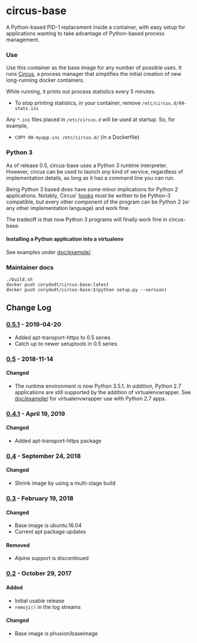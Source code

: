 # circus-base

A Python-based PID-1 replacement inside a container, with easy setup for applications
wanting to take advantage of Python-based process management.


### Use

Use this container as the base image for any number of possible uses. It
runs [Circus](https://circus.readthedocs.io/en/latest/), a process manager
that simplifies the initial creation of new long-running docker containers.

While running, it prints out process statistics every 5 minutes.

- To stop printing statistics, in your container, remove
  `/etc/circus.d/99-stats.ini`

Any `*.ini` files placed in `/etc/circus.d` will be used at startup. So, for
example,

- `COPY 00-myapp.ini /etc/circus.d/` (in a Dockerfile)


### Python 3

As of release 0.5, circus-base uses a Python 3 runtime interpreter. However,
circus can be used to launch *any* kind of service, regardless of implementation
details, as long as it has a command line you can run.

Being Python 3 based does have some minor implications for Python 2 applications.
Notably, Circus' [hooks](http://circus.readthedocs.io/en/latest/for-devs/writing-hooks/#hooks)
must be written to be Python-3 compatible, but every other component of the program
can be Python 2 (or any other implementation language) and work fine.

The tradeoff is that now Python 3 programs will finally work fine in circus-base.


#### Installing a Python application into a virtualenv

See examples under [doc/example/](doc/example/).


### Maintainer docs

```
./build.sh
docker push corydodt/circus-base:latest
docker push corydodt/circus-base:$(python setup.py --version)
```


## Change Log

### [0.5.1] - 2019-04-20
- Added apt-transport-https to 0.5 series
- Catch up to newer setuptools in 0.5 series

### [0.5] - 2018-11-14
#### Changed
- The runtime environment is now Python 3.5.1. *In addition*, Python 2.7 applications
  are still supported by the addition of virtualenvwrapper. See [doc/example/](doc/example)
  for virtualenvwrapper use with Python 2.7 apps.

### [0.4.1] - April 19, 2019
#### Changed
- Added apt-transport-https package

### [0.4] - September 24, 2018
#### Changed
- Shrink image by using a multi-stage build

### [0.3] - February 19, 2018
#### Changed
- Base image is ubuntu:16.04
- Current apt package updates
#### Removed
- Alpine support is discontinued

### [0.2] - October 29, 2017
#### Added
- Initial usable release
- `remoji()` in the log streams
#### Changed
- Base image is phusion/baseimage


[0.5.1]: https://github.com/corydodt/circus-base/compare/release-0.5...release-0.5.1
[0.5]: https://github.com/corydodt/circus-base/compare/release-0.4...release-0.5
[0.4.1]: https://github.com/corydodt/circus-base/compare/release-0.4...release-0.4.1
[0.4]: https://github.com/corydodt/circus-base/compare/release-0.3...release-0.4
[0.3]: https://github.com/corydodt/circus-base/compare/release-0.2...release-0.3
[0.2]: https://github.com/corydodt/circus-base/tree/release-0.2
